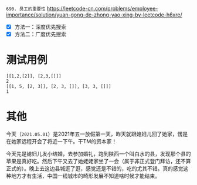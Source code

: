 
`690. 员工的重要性` https://leetcode-cn.com/problems/employee-importance/solution/yuan-gong-de-zhong-yao-xing-by-leetcode-h6xre/
- [x] 方法一：深度优先搜索
- [x] 方法二：广度优先搜索

# 测试用例

```
[[1,2,[2]], [2,3,[]]]
2
[[1, 5, [2, 3]], [2, 3, []], [3, 3, []]]
1
```

# 其他

今天（`2021.05.01`）是2021年五一放假第一天，昨天就跟媳妇儿回了她家，愣是在她家远程开会了将近一下午。干TM的资本家！

今天先是媳妇儿发小结婚，去参加婚礼，跑到陕西一个叫白水的县，发现那个县的苹果是真好吃。然后下午又去了她姥姥家坐了一会（属于非正式登门拜访，还不算正式的）。晚上去这边县城逛了逛，感觉还是不错的，吃的尤其不错。真的感觉这种地方才有生活，中国一线城市的畸形发展不知道啥时候才能结束。
